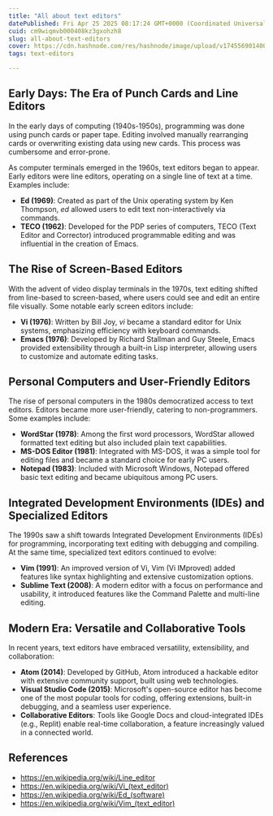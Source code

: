```yaml
---
title: "All about text editors"
datePublished: Fri Apr 25 2025 08:17:24 GMT+0000 (Coordinated Universal Time)
cuid: cm9wiqmvb000408kz3gxohzh8
slug: all-about-text-editors
cover: https://cdn.hashnode.com/res/hashnode/image/upload/v1745569014005/e3297e1b-f5a7-4d55-a32b-e84fe414daaa.png
tags: text-editors

---
```


## **Early Days: The Era of Punch Cards and Line Editors**

In the early days of computing (1940s-1950s), programming was done using punch cards or paper tape. Editing involved manually rearranging cards or overwriting existing data using new cards. This process was cumbersome and error-prone.

As computer terminals emerged in the 1960s, text editors began to appear. Early editors were line editors, operating on a single line of text at a time. Examples include:

-   **Ed (1969)**: Created as part of the Unix operating system by Ken Thompson, *ed* allowed users to edit text non-interactively via commands.
-   **TECO (1962)**: Developed for the PDP series of computers, TECO (Text Editor and Corrector) introduced programmable editing and was influential in the creation of Emacs.

## **The Rise of Screen-Based Editors**

With the advent of video display terminals in the 1970s, text editing shifted from line-based to screen-based, where users could see and edit an entire file visually. Some notable early screen editors include:

-   **Vi (1976)**: Written by Bill Joy, *vi* became a standard editor for Unix systems, emphasizing efficiency with keyboard commands.
-   **Emacs (1976)**: Developed by Richard Stallman and Guy Steele, Emacs provided extensibility through a built-in Lisp interpreter, allowing users to customize and automate editing tasks.

## **Personal Computers and User-Friendly Editors**

The rise of personal computers in the 1980s democratized access to text editors. Editors became more user-friendly, catering to non-programmers. Some examples include:

-   **WordStar (1978)**: Among the first word processors, WordStar allowed formatted text editing but also included plain text capabilities.
-   **MS-DOS Editor (1981)**: Integrated with MS-DOS, it was a simple tool for editing files and became a standard choice for early PC users.
-   **Notepad (1983)**: Included with Microsoft Windows, Notepad offered basic text editing and became ubiquitous among PC users.

## **Integrated Development Environments (IDEs) and Specialized Editors**

The 1990s saw a shift towards Integrated Development Environments (IDEs) for programming, incorporating text editing with debugging and compiling. At the same time, specialized text editors continued to evolve:

-   **Vim (1991)**: An improved version of Vi, Vim (Vi IMproved) added features like syntax highlighting and extensive customization options.
-   **Sublime Text (2008)**: A modern editor with a focus on performance and usability, it introduced features like the Command Palette and multi-line editing.

## **Modern Era: Versatile and Collaborative Tools**

In recent years, text editors have embraced versatility, extensibility, and collaboration:

-   **Atom (2014)**: Developed by GitHub, Atom introduced a hackable editor with extensive community support, built using web technologies.
-   **Visual Studio Code (2015)**: Microsoft's open-source editor has become one of the most popular tools for coding, offering extensions, built-in debugging, and a seamless user experience.
-   **Collaborative Editors**: Tools like Google Docs and cloud-integrated IDEs (e.g., Replit) enable real-time collaboration, a feature increasingly valued in a connected world.

## References

- <https://en.wikipedia.org/wiki/Line_editor>
- <https://en.wikipedia.org/wiki/Vi_(text_editor)>
- <https://en.wikipedia.org/wiki/Ed_(software)>
- <https://en.wikipedia.org/wiki/Vim_(text_editor)>